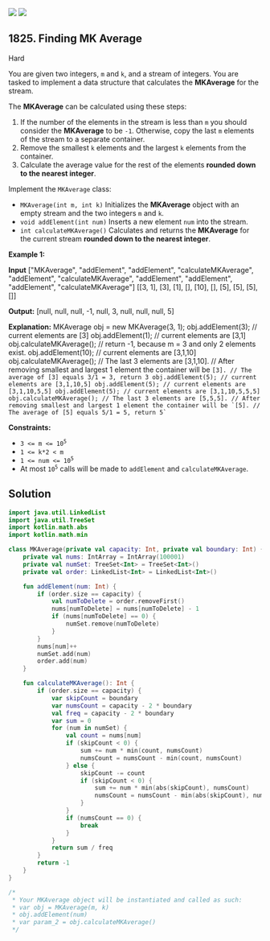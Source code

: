 [![](https://img.shields.io/github/stars/javadev/LeetCode-in-Kotlin?label=Stars&style=flat-square)](https://github.com/javadev/LeetCode-in-Kotlin)
[![](https://img.shields.io/github/forks/javadev/LeetCode-in-Kotlin?label=Fork%20me%20on%20GitHub%20&style=flat-square)](https://github.com/javadev/LeetCode-in-Kotlin/fork)

## 1825\. Finding MK Average

Hard

You are given two integers, `m` and `k`, and a stream of integers. You are tasked to implement a data structure that calculates the **MKAverage** for the stream.

The **MKAverage** can be calculated using these steps:

1.  If the number of the elements in the stream is less than `m` you should consider the **MKAverage** to be `-1`. Otherwise, copy the last `m` elements of the stream to a separate container.
2.  Remove the smallest `k` elements and the largest `k` elements from the container.
3.  Calculate the average value for the rest of the elements **rounded down to the nearest integer**.

Implement the `MKAverage` class:

*   `MKAverage(int m, int k)` Initializes the **MKAverage** object with an empty stream and the two integers `m` and `k`.
*   `void addElement(int num)` Inserts a new element `num` into the stream.
*   `int calculateMKAverage()` Calculates and returns the **MKAverage** for the current stream **rounded down to the nearest integer**.

**Example 1:**

**Input** ["MKAverage", "addElement", "addElement", "calculateMKAverage", "addElement", "calculateMKAverage", "addElement", "addElement", "addElement", "calculateMKAverage"] [[3, 1], [3], [1], [], [10], [], [5], [5], [5], []]

**Output:** [null, null, null, -1, null, 3, null, null, null, 5]

**Explanation:** MKAverage obj = new MKAverage(3, 1); obj.addElement(3); // current elements are [3] obj.addElement(1); // current elements are [3,1] obj.calculateMKAverage(); // return -1, because m = 3 and only 2 elements exist. obj.addElement(10); // current elements are [3,1,10] obj.calculateMKAverage(); // The last 3 elements are [3,1,10]. // After removing smallest and largest 1 element the container will be ```[3]. // The average of [3] equals 3/1 = 3, return 3 obj.addElement(5); // current elements are [3,1,10,5] obj.addElement(5); // current elements are [3,1,10,5,5] obj.addElement(5); // current elements are [3,1,10,5,5,5] obj.calculateMKAverage(); // The last 3 elements are [5,5,5]. // After removing smallest and largest 1 element the container will be `[5]. // The average of [5] equals 5/1 = 5, return 5` ```

**Constraints:**

*   <code>3 <= m <= 10<sup>5</sup></code>
*   `1 <= k*2 < m`
*   <code>1 <= num <= 10<sup>5</sup></code>
*   At most <code>10<sup>5</sup></code> calls will be made to `addElement` and `calculateMKAverage`.

## Solution

```kotlin
import java.util.LinkedList
import java.util.TreeSet
import kotlin.math.abs
import kotlin.math.min

class MKAverage(private val capacity: Int, private val boundary: Int) {
    private val nums: IntArray = IntArray(100001)
    private val numSet: TreeSet<Int> = TreeSet<Int>()
    private val order: LinkedList<Int> = LinkedList<Int>()

    fun addElement(num: Int) {
        if (order.size == capacity) {
            val numToDelete = order.removeFirst()
            nums[numToDelete] = nums[numToDelete] - 1
            if (nums[numToDelete] == 0) {
                numSet.remove(numToDelete)
            }
        }
        nums[num]++
        numSet.add(num)
        order.add(num)
    }

    fun calculateMKAverage(): Int {
        if (order.size == capacity) {
            var skipCount = boundary
            var numsCount = capacity - 2 * boundary
            val freq = capacity - 2 * boundary
            var sum = 0
            for (num in numSet) {
                val count = nums[num]
                if (skipCount < 0) {
                    sum += num * min(count, numsCount)
                    numsCount = numsCount - min(count, numsCount)
                } else {
                    skipCount -= count
                    if (skipCount < 0) {
                        sum += num * min(abs(skipCount), numsCount)
                        numsCount = numsCount - min(abs(skipCount), numsCount)
                    }
                }
                if (numsCount == 0) {
                    break
                }
            }
            return sum / freq
        }
        return -1
    }
}

/*
 * Your MKAverage object will be instantiated and called as such:
 * var obj = MKAverage(m, k)
 * obj.addElement(num)
 * var param_2 = obj.calculateMKAverage()
 */
```